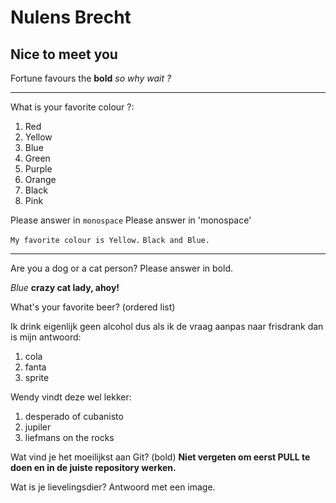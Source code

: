 Nulens Brecht
=============

## Nice to meet you

Fortune favours the **bold**
_so why wait ?_ 

---

What is your favorite colour ?: 

1. Red 
2. Yellow 
3. Blue 
4. Green 
5. Purple 
6. Orange 
7. Black 
8. Pink 

Please answer in `monospace`
Please answer in 'monospace'

`My favorite colour is Yellow.`
`Black and Blue.`

---
Are you a dog or a cat person? Please answer in bold.

_Blue_
**crazy cat lady, ahoy!**

What's your favorite beer? (ordered list)

Ik drink eigenlijk geen alcohol dus als ik de vraag aanpas naar frisdrank dan is mijn antwoord:
1. cola
2. fanta
3. sprite

Wendy vindt deze wel lekker:
1. desperado of cubanisto
2. jupiler
3. liefmans on the rocks

Wat vind je het moeilijkst aan Git? (bold)
**Niet vergeten om eerst PULL te doen en in de juiste repository werken.**


Wat is je lievelingsdier?
Antwoord met een image.
